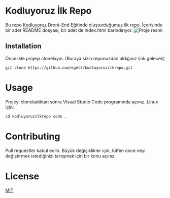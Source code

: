 # Kodluyoruz İlk Repo
Bu repo [Kodluyoruz](https://www.kodluyoruz.org/) Dront-End Eğitinde oluşturduğumuz ilk repo. İçerisinde bir adet README dosyası, bir adet de index.html barındırıyor.
![Proje resmi](https://cdn.discordapp.com/attachments/897900664779341875/1079146534542770267/proje_resmi.png)
## Installation
Öncelikle projeyi clonelayın. (Buraya sizin reponuzdan aldığınız link gelecek)
```
git clone https://github.com/eget3/kodluyoruzilkrepo.git
```
# Usage
Projeyi cloneladıktan sonra Visual Studio Code programında açınız.
Linux için:
```
cd kodluyoruzilkrepo code .
```
# Contributing
Pull requestler kabul edilir. Büyük değişiklikler için, lütfen önce neyi değiştirmek istediğinizi tartışmak için bir konu açınız.
# License
[MIT](https://choosealicense.com/licenses/mit/)